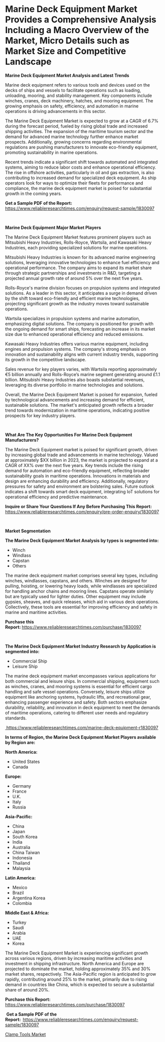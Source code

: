 <p><h1>Marine Deck Equipment Market Provides a Comprehensive Analysis Including a Macro Overview of the Market, Micro Details such as Market Size and Competitive Landscape</h1></p><p><strong>Marine Deck Equipment Market Analysis and Latest Trends</strong></p>
<p><p>Marine deck equipment refers to various tools and devices used on the decks of ships and vessels to facilitate operations such as loading, unloading, mooring, and stability management. Key components include winches, cranes, deck machinery, hatches, and mooring equipment. The growing emphasis on safety, efficiency, and automation in marine operations is driving advancements in this sector.</p><p>The Marine Deck Equipment Market is expected to grow at a CAGR of 6.7% during the forecast period, fueled by rising global trade and increased shipping activities. The expansion of the maritime tourism sector and the demand for advanced marine technology further enhance market prospects. Additionally, growing concerns regarding environmental regulations are pushing manufacturers to innovate eco-friendly equipment, promoting sustainability in marine operations.</p><p>Recent trends indicate a significant shift towards automated and integrated systems, aiming to reduce labor costs and enhance operational efficiency. The rise in offshore activities, particularly in oil and gas extraction, is also contributing to increased demand for specialized deck equipment. As ship operators look for ways to optimize their fleets for performance and compliance, the marine deck equipment market is poised for substantial growth in the coming years.</p></p>
<p><strong>Get a Sample PDF of the Report:&nbsp;</strong> <a href="https://www.reliableresearchtimes.com/enquiry/request-sample/1830097?utm_campaign=2570&utm_medium=2&utm_source=Github&utm_content=ia&utm_term=23022025&utm_id=marine-deck-equipment">https://www.reliableresearchtimes.com/enquiry/request-sample/1830097</a></p>
<p>&nbsp;</p>
<p><strong>Marine Deck Equipment Major Market Players</strong></p>
<p><p>The Marine Deck Equipment Market features prominent players such as Mitsubishi Heavy Industries, Rolls-Royce, Wartsila, and Kawasaki Heavy Industries, each providing specialized solutions for marine operations. </p><p>Mitsubishi Heavy Industries is known for its advanced marine engineering solutions, leveraging innovative technologies to enhance fuel efficiency and operational performance. The company aims to expand its market share through strategic partnerships and investments in R&D, targeting a projected annual growth rate of around 5% over the next five years.</p><p>Rolls-Royce's marine division focuses on propulsion systems and integrated solutions. As a leader in this sector, it anticipates a surge in demand driven by the shift toward eco-friendly and efficient marine technologies, projecting significant growth as the industry moves toward sustainable operations.</p><p>Wartsila specializes in propulsion systems and marine automation, emphasizing digital solutions. The company is positioned for growth with the ongoing demand for smart ships, forecasting an increase in its market size due to enhanced operational efficiency and reduced emissions.</p><p>Kawasaki Heavy Industries offers various marine equipment, including engines and propulsion systems. The company's strong emphasis on innovation and sustainability aligns with current industry trends, supporting its growth in the competitive landscape.</p><p>Sales revenue for key players varies, with Wartsila reporting approximately €5 billion annually and Rolls-Royce’s marine segment generating around £1.1 billion. Mitsubishi Heavy Industries also boasts substantial revenues, leveraging its diverse portfolio in marine technologies and solutions.</p><p>Overall, the Marine Deck Equipment Market is poised for expansion, fueled by technological advancements and increasing demand for efficient, sustainable solutions. The market's anticipated growth reflects a broader trend towards modernization in maritime operations, indicating positive prospects for key industry players.</p></p>
<p>&nbsp;</p>
<p><strong>What Are The Key Opportunities For Marine Deck Equipment Manufacturers?</strong></p>
<p><p>The Marine Deck Equipment market is poised for significant growth, driven by increasing global trade and advancements in marine technology. Valued at approximately $XX billion in 2023, the market is projected to expand at a CAGR of XX% over the next five years. Key trends include the rising demand for automation and eco-friendly equipment, reflecting broader sustainability goals in maritime operations. Innovations in materials and design are enhancing durability and efficiency. Additionally, regulatory pressures for safety and environment are bolstering sales. Future outlook indicates a shift towards smart deck equipment, integrating IoT solutions for operational efficiency and predictive maintenance.</p></p>
<p><strong>Inquire or Share Your Questions If Any Before Purchasing This Report:</strong> <a href="https://www.reliableresearchtimes.com/enquiry/pre-order-enquiry/1830097?utm_campaign=2570&utm_medium=2&utm_source=Github&utm_content=ia&utm_term=23022025&utm_id=marine-deck-equipment">https://www.reliableresearchtimes.com/enquiry/pre-order-enquiry/1830097</a></p>
<p>&nbsp;</p>
<p><strong>Market Segmentation</strong></p>
<p><strong>The Marine Deck Equipment Market Analysis by types is segmented into:</strong></p>
<p><ul><li>Winch</li><li>Windlass</li><li>Capstan</li><li>Others</li></ul></p>
<p><p>The marine deck equipment market comprises several key types, including winches, windlasses, capstans, and others. Winches are designed for pulling, hoisting, or lowering heavy loads, while windlasses are specialized for handling anchor chains and mooring lines. Capstans operate similarly but are typically used for lighter duties. Other equipment may include gypsies, sheaves, and quick releases, which aid in various deck operations. Collectively, these tools are essential for improving efficiency and safety in marine and maritime activities.</p></p>
<p><strong>Purchase this Report:&nbsp;</strong><a href="https://www.reliableresearchtimes.com/purchase/1830097?utm_campaign=2570&utm_medium=2&utm_source=Github&utm_content=ia&utm_term=23022025&utm_id=marine-deck-equipment">https://www.reliableresearchtimes.com/purchase/1830097</a></p>
<p>&nbsp;</p>
<p><strong>The Marine Deck Equipment Market Industry Research by Application is segmented into:</strong></p>
<p><ul><li>Commercial Ship</li><li>Leisure Ship</li></ul></p>
<p><p>The marine deck equipment market encompasses various applications for both commercial and leisure ships. In commercial shipping, equipment such as winches, cranes, and mooring systems is essential for efficient cargo handling and safe vessel operations. Conversely, leisure ships utilize equipment like anchoring systems, hydraulic lifts, and recreational gear, enhancing passenger experience and safety. Both sectors emphasize durability, reliability, and innovation in deck equipment to meet the demands of maritime operations, catering to different user needs and regulatory standards.</p></p>
<p><a href="https://www.reliableresearchtimes.com/marine-deck-equipment-r1830097?utm_campaign=2570&utm_medium=2&utm_source=Github&utm_content=ia&utm_term=23022025&utm_id=marine-deck-equipment">&nbsp;https://www.reliableresearchtimes.com/marine-deck-equipment-r1830097</a></p>
<p><strong>In terms of Region, the Marine Deck Equipment Market Players available by Region are:</strong></p>
<p>
    <p> <strong> North America: </strong>
        <ul>
            <li>United States</li>
            <li>Canada</li>
        </ul>
        </p> 
    <p> <strong> Europe: </strong>
        <ul>
            <li>Germany</li>
            <li>France</li>
            <li>U.K.</li>
            <li>Italy</li>
            <li>Russia</li>
        </ul>
        </p> 
    <p> <strong> Asia-Pacific: </strong>
        <ul>
            <li>China</li>
            <li>Japan</li>
            <li>South Korea</li>
            <li>India</li>
            <li>Australia</li>
            <li>China Taiwan</li>
            <li>Indonesia</li>
            <li>Thailand</li>
            <li>Malaysia</li>
        </ul>
        </p> 
    <p> <strong> Latin America: </strong>
        <ul>
            <li>Mexico</li>
            <li>Brazil</li>
            <li>Argentina Korea</li>
            <li>Colombia</li>
        </ul>
        </p> 
    <p> <strong> Middle East & Africa: </strong>
        <ul>
            <li>Turkey</li>
            <li>Saudi</li>
            <li>Arabia</li>
            <li>UAE</li>
            <li>Korea</li>
        </ul>
    </p>
    </p>
<p><p>The Marine Deck Equipment Market is experiencing significant growth across various regions, driven by increasing maritime activities and investment in shipping infrastructure. North America and Europe are projected to dominate the market, holding approximately 35% and 30% market shares, respectively. The Asia-Pacific region is anticipated to grow rapidly, contributing around 25% to the market, primarily due to rising demand in countries like China, which is expected to secure a substantial share of around 20%.</p></p>
<p><strong>Purchase this Report: </strong><a href="https://www.reliableresearchtimes.com/purchase/1830097?utm_campaign=2570&utm_medium=2&utm_source=Github&utm_content=ia&utm_term=23022025&utm_id=marine-deck-equipment">https://www.reliableresearchtimes.com/purchase/1830097</a></p>
<p>&nbsp;<strong>Get a Sample PDF of the Report:&nbsp;&nbsp;</strong><a href="https://www.reliableresearchtimes.com/enquiry/request-sample/1830097?utm_campaign=2570&utm_medium=2&utm_source=Github&utm_content=ia&utm_term=23022025&utm_id=marine-deck-equipment">https://www.reliableresearchtimes.com/enquiry/request-sample/1830097</a></p>
<p><strong></strong></p>
<p><p><a href="https://github.com/antonioc6hal/Market-Research-Report-List-1/blob/main/clamp-tools-market.md?utm_campaign=2570&utm_medium=2&utm_source=Github&utm_content=ia&utm_term=23022025&utm_id=marine-deck-equipment">Clamp Tools Market</a></p></p>